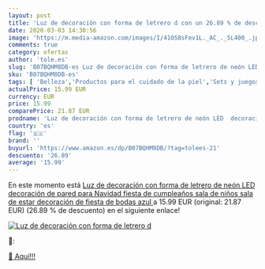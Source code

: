 ```yaml
---
layout: post
title: 'Luz de decoración con forma de letrero d con un 26.89 % de descuento'
date: 2020-03-03 14:30:56
image: 'https://m.media-amazon.com/images/I/41OS8sFev1L._AC_._SL400_.jpg'
comments: true
category: ofertas
author: 'tole.es'
slug: 'B07BQHM8DB-es Luz de decoración con forma de letrero de neón LED...'
sku: 'B07BQHM8DB-es'
tags: [ 'Belleza','Productos para el cuidado de la piel','Sets y juegos para el cuidado de la piel','navidad', ]
actualPrice: 15.99 EUR
currency: EUR
price: 15.99
comparePrice: 21.87 EUR
prodname: 'Luz de decoración con forma de letrero de neón LED  decoración de pared para Navidad  fiesta de cumpleaños  sala de niños  sala de estar  decoración de fiesta de bodas  azul '
country: 'es'
flag: '🇪🇸'
brand: ''
buyurl: 'https://www.amazon.es/dp/B07BQHM8DB/?tag=tolees-21'
descuento: '26.89'
average: '15.99'
---
```


En este momento está [Luz de decoración con forma de letrero de neón LED  decoración de pared para Navidad  fiesta de cumpleaños  sala de niños  sala de estar  decoración de fiesta de bodas  azul ](https://www.amazon.es/dp/B07BQHM8DB/?tag=tolees-21) a 15.99 EUR (original: 21.87 EUR) (26.89 %  de descuento) en el siguiente enlace!

[![Luz de decoración con forma de letrero d](https://m.media-amazon.com/images/I/41OS8sFev1L._AC_._SL400_.jpg)](https://www.amazon.es/dp/B07BQHM8DB/?tag=tolees-21)

🔎:


[🛒 Aquí!!!](https://www.amazon.es/dp/B07BQHM8DB/?tag=tolees-21)
